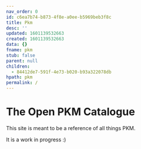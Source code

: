 ```yaml
---
nav_order: 0
id: c6ea7b74-b873-4f8e-a0ee-b5969beb3f8c
title: Pkm
desc: ''
updated: 1601139532663
created: 1601139532663
data: {}
fname: pkm
stub: false
parent: null
children:
  - 84412de7-591f-4e73-b020-b93a322078db
hpath: pkm
permalink: /
---
```

# The Open PKM Catalogue

<!-- <iframe src="https://ghbtns.com/github-btn.html?user=dendronhq&repo=catalogue-open-aws&type=star&count=true&size=large" frameborder="0" scrolling="0" width="170" height="30" title="GitHub"></iframe> -->

This site is meant to be a reference of all things PKM. 

It is a work in progress :)

<!-- It is compiled from the [[highest quality open sources of information|acknowledgements]] available about AWS. It is generated and published using [Dendron](http://dendron.so/), the open source note taking tool.

You can find a rough roadmap of what we're working on [[here|roadmap]].

If you would like to contribute to the guide, you can find instructions to do so [[here|contribute]]

All content on this site is licensed under the [Creative Commons Attribution 4.0 International](https://github.com/open-guides/og-aws/blob/master/LICENSE.txt) -->
